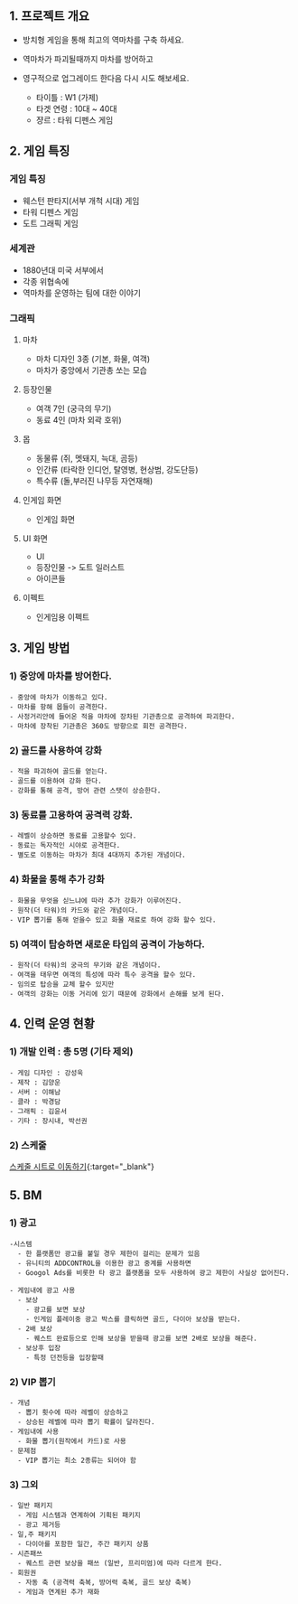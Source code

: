 ## 1. 프로젝트 개요

- 방치형 게임을 통해 최고의 역마차를 구축 하세요. 
- 역마차가 파괴될때까지 마차를 방어하고 
- 영구적으로 업그레이드 한다음 다시 시도 해보세요.  

  - 타이틀 : W1 (가제)
  - 타겟 연령 : 10대 ~ 40대 
  - 쟝르 : 타워 디펜스 게임 

## 2. 게임 특징
### 게임 특징

- 웨스턴 판타지(서부 개척 시대) 게임
- 타워 디펜스 게임
- 도트 그래픽 게임

### 세계관

- 1880년대 미국 서부에서 
- 각종 위협속에 
- 역마차를 운영하는 팀에 대한 이야기
  
### 그래픽
1) 마차
    - 마차 디자인 3종 (기본, 화물, 여객)
    - 마차가 중앙에서 기관총 쏘는 모습 

2) 등장인물 
    - 여객 7인 (궁극의 무기)
    - 동료 4인 (마차 외곽 호위)

3) 몹
    - 동물류 (쥐, 멧돼지, 늑대, 곰등)
    - 인간류 (타락한 인디언, 탈영병, 현상범, 강도단등)
    - 특수류 (돌,부러진 나무등 자연재해)

4) 인게임 화면
    - 인게임 화면  

5) UI 화면
    - UI 
    - 등장인물 -> 도트 일러스트
    - 아이콘들

6) 이펙트
    - 인게임용 이펙트

## 3. 게임 방법
### 1) 중앙에 마차를 방어한다. 
    - 중앙에 마차가 이동하고 있다. 
    - 마차를 항해 몹들이 공격한다. 
    - 사정거리안에 들어온 적을 마차에 장차된 기관총으로 공격하여 파괴한다. 
    - 마차에 장착된 기관총은 360도 방향으로 회전 공격한다. 

### 2) 골드를 사용하여 강화
    - 적을 파괴하여 골드를 얻는다. 
    - 골드를 이용하여 강화 한다. 
    - 강화를 통해 공격, 방어 관련 스탯이 상승한다.

### 3) 동료를 고용하여 공격력 강화.
    - 레벨이 상승하면 동료를 고용할수 있다.
    - 동료는 독자적인 시야로 공격한다. 
    - 별도로 이동하는 마차가 최대 4대까지 추가된 개념이다.  

### 4) 화물을 통해 추가 강화
    - 화물을 무엇을 싣느냐에 따라 추가 강화가 이루어진다.
    - 원작(더 타워)의 카드와 같은 개념이다.
    - VIP 뽑기를 통해 얻을수 있고 화물 재료로 하여 강화 할수 있다. 

### 5) 여객이 탑승하면 새로운 타입의 공격이 가능하다.
    - 원작(더 타워)의 궁극의 무기와 같은 개념이다. 
    - 여객을 태우면 여객의 특성에 따라 특수 공격을 할수 있다. 
    - 임의로 탑승을 교체 할수 있지만 
    - 여객의 강화는 이동 거리에 있기 때문에 강화에서 손해를 보게 된다. 


## 4. 인력 운영 현황
### 1) 개발 인력 : 총 5명 (기타 제외) 
    - 게임 디자인 : 강성욱
    - 제작 : 김양운
    - 서버 : 이해남
    - 클라 : 박경담
    - 그래픽 : 김윤서
    - 기타 : 장시내, 박선권

### 2) 스케줄 
[스케줄 시트로 이동하기]([https://www.google.co.kr/](https://docs.google.com/spreadsheets/d/1JgfulnRAJHJqEq9ekA5bbyPDlcilzzGZodI8apAL3_M/edit#gid=1027286399)){:target="_blank"}

## 5. BM
### 1) 광고
    -시스템 
      - 한 플랫폼만 광고를 붙일 경우 제한이 걸리는 문제가 있음
      - 유니티의 ADDCONTROL을 이용한 광고 중계를 사용하면  
      - Googol Ads를 비롯한 타 광고 플랫폼을 모두 사용하여 광고 제한이 사실상 없어진다.

    - 게임내에 광고 사용 
      - 보상
        - 광고를 보면 보상
        - 인게임 플레이중 광고 박스를 클릭하면 골드, 다이아 보상을 받는다. 
      - 2배 보상
        - 퀘스트 완료등으로 인해 보상을 받을때 광고를 보면 2배로 보상을 해준다.
      - 보상후 입장
        - 특정 던전등을 입장할때 
      
### 2) VIP 뽑기
    - 개념
      - 뽑기 횟수에 따라 레벨이 상승하고 
      - 상승된 레벨에 따라 뽑기 확률이 달라진다.
    - 게임내에 사용 
      - 화물 뽑기(원작에서 카드)로 사용    
    - 문제점
      - VIP 뽑기는 최소 2종류는 되어야 함 

### 3) 그외 
    - 일반 패키지
      - 게임 시스템과 연계하여 기획된 패키지
      - 광고 제거등 
    - 일,주 패키지 
      - 다이아를 포함한 일간, 주간 패키지 상품
    - 시즌패쓰
      - 퀘스트 관련 보상을 패쓰 (일반, 프리미엄)에 따라 다르게 한다.
    - 회원권
      - 자동 축 (공격력 축복, 방어력 축복, 골드 보상 축복)
      - 게임과 연계된 추가 재화 
